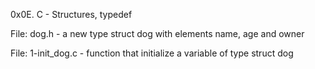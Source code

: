 0x0E. C - Structures, typedef

File: dog.h - a new type struct dog with elements name, age and owner


File: 1-init_dog.c -  function that initialize a variable of type struct dog


